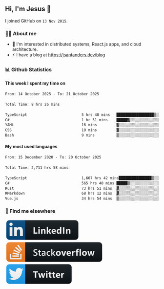 ## Hi, I'm Jesus 👋

I joined GitHub on `13 Nov 2015`.

<!-- Talking about you -->

### 👨‍💻 About me

- 👦 I'm interested in distributed systems, React.js apps, and cloud architecture.
- ⚡️ I have a blog at <https://jsantanders.dev/blog>

### 📊 Github Statistics

#### This week I spent my time on

<!--START_SECTION:weekly-->

```txt
From: 14 October 2025 - To: 21 October 2025

Total Time: 8 hrs 26 mins

TypeScript                         5 hrs 48 mins   █████████████████▒░░░░░░░   68.96 %
C#                                 1 hr 51 mins    █████▓░░░░░░░░░░░░░░░░░░░   22.12 %
YAML                               16 mins         ▓░░░░░░░░░░░░░░░░░░░░░░░░   03.28 %
CSS                                10 mins         ▓░░░░░░░░░░░░░░░░░░░░░░░░   02.04 %
Bash                               9 mins          ▒░░░░░░░░░░░░░░░░░░░░░░░░   01.94 %
```

<!--END_SECTION:weekly-->

#### My most used languages

<!--START_SECTION:alltime-->

```txt
From: 15 December 2020 - To: 20 October 2025

Total Time: 2,711 hrs 58 mins

TypeScript                         1,667 hrs 42 mins███████████████▒░░░░░░░░░   61.49 %
C#                                 565 hrs 40 mins █████▒░░░░░░░░░░░░░░░░░░░   20.86 %
Rust                               73 hrs 51 mins  ▓░░░░░░░░░░░░░░░░░░░░░░░░   02.72 %
RMarkdown                          68 hrs 12 mins  ▓░░░░░░░░░░░░░░░░░░░░░░░░   02.51 %
Vue.js                             34 hrs 54 mins  ▒░░░░░░░░░░░░░░░░░░░░░░░░   01.29 %
```

<!--END_SECTION:alltime-->

### 📢 Find me elsewhere

<p>
  <a target="_blank" href="https://linkedin.com/in/jsantanders">
    <img src="https://github.com/jsantanders/jsantanders/blob/master/img/linkedin.svg" alt="LinkedIn" style="vertical-align:top; margin:4px">
  </a>
  
  <a target="_blank" href="https://stackoverflow.com/users/7318331/jesus-santander">
    <img src="https://github.com/jsantanders/jsantanders/blob/master/img/stackoverflow.svg" alt="StackOverflow" style="vertical-align:top; margin:4px">
  </a>
  
  <a target="_blank" href="http://twitter.com/jsantanders">
    <img src="https://github.com/jsantanders/jsantanders/blob/master/img/twitter.svg" alt="Twitter" style="vertical-align:top; margin:4px">
  </a>
</p>
